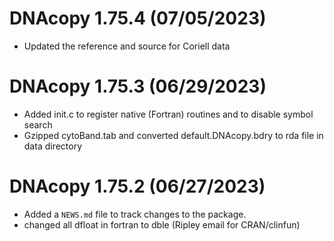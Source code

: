 # DNAcopy 1.75.4 (07/05/2023)

* Updated the reference and source for Coriell data

# DNAcopy 1.75.3 (06/29/2023)

* Added init.c to register native (Fortran) routines and to disable symbol search
* Gzipped cytoBand.tab and converted default.DNAcopy.bdry to rda file in data directory

# DNAcopy 1.75.2 (06/27/2023)

* Added a `NEWS.md` file to track changes to the package.
* changed all dfloat in fortran to dble (Ripley email for CRAN/clinfun)
